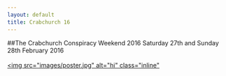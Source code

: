 ```yaml
---
layout: default
title: Crabchurch 16
---
```

##The Crabchurch Conspiracy Weekend 2016
Saturday 27th and Sunday 28th February 2016
<br>
<br>
<a href="http://cc16.co.uk/" target="_blank"><img src="images/poster.jpg" alt="hi" class="inline"</a>

